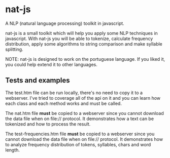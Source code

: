 nat-js
======

A NLP (natural language processing) toolkit in javascript.

nat-js is a small toolkit which will help you apply some NLP techniques in javascript. With nat-js you will be able to tokenize, calculate frequency distribution, apply some algorithms to string comparison and make syllable splitting.

NOTE: nat-js is designed to work on the portuguese language. If you liked it, you could help extend it to other languages.

Tests and examples
------------------

The test.htm file can be run locally, there's no need to copy it to a webserver. I've tried to coverage all of the api on it and you can learn how each class and each method works and must be called.

The nat.htm file <b>must</b> be copied to a webserver since you cannot download the data file when on file:// protocol. It demonstrates how a text can be tokenized and how to process the result.

The test-frequencies.htm file <b>must</b> be copied to a webserver since you cannot download the data file when on file:// protocol. It demonstrates how to analyze frequency distribution of tokens, syllables, chars and word length.
